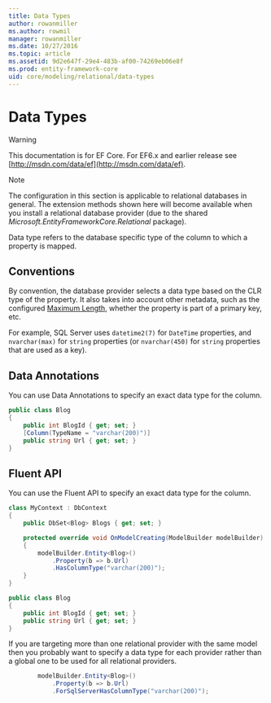 ```yaml
---
title: Data Types
author: rowanmiller
ms.author: rowmil
manager: rowanmiller
ms.date: 10/27/2016
ms.topic: article
ms.assetid: 9d2e647f-29e4-483b-af00-74269eb06e8f
ms.prod: entity-framework-core
uid: core/modeling/relational/data-types
---
```

# Data Types

> [!WARNING]
> This documentation is for EF Core. For EF6.x and earlier release see [http://msdn.com/data/ef](http://msdn.com/data/ef).

> [!NOTE]
> The configuration in this section is applicable to relational databases in general. The extension methods shown here will become available when you install a relational database provider (due to the shared *Microsoft.EntityFrameworkCore.Relational* package).

Data type refers to the database specific type of the column to which a property is mapped.

## Conventions

By convention, the database provider selects a data type based on the CLR type of the property. It also takes into account other metadata, such as the configured [Maximum Length](../max-length.md), whether the property is part of a primary key, etc.

For example, SQL Server uses `datetime2(7)` for `DateTime` properties, and `nvarchar(max)` for `string` properties (or `nvarchar(450)` for `string` properties that are used as a key).

## Data Annotations

You can use Data Annotations to specify an exact data type for the column.

<!-- [!code-csharp[Main](samples/relational/Modeling/DataAnnotations/Samples/Relational/DataType.cs?highlight=4)] -->
````csharp
public class Blog
{
    public int BlogId { get; set; }
    [Column(TypeName = "varchar(200)")]
    public string Url { get; set; }
}
````

## Fluent API

You can use the Fluent API to specify an exact data type for the column.

<!-- [!code-csharp[Main](samples/relational/Modeling/FluentAPI/Samples/Relational/DataType.cs?highlight=7,8,9)] -->
````csharp
class MyContext : DbContext
{
    public DbSet<Blog> Blogs { get; set; }

    protected override void OnModelCreating(ModelBuilder modelBuilder)
    {
        modelBuilder.Entity<Blog>()
            .Property(b => b.Url)
            .HasColumnType("varchar(200)");
    }
}

public class Blog
{
    public int BlogId { get; set; }
    public string Url { get; set; }
}
````

If you are targeting more than one relational provider with the same model then you probably want to specify a data type for each provider rather than a global one to be used for all relational providers.

<!-- [!code-csharp[Main](samples/relational/Modeling/FluentAPI/Samples/Relational/DataTypeForProvider.cs?highlight=3)] -->
````csharp
        modelBuilder.Entity<Blog>()
            .Property(b => b.Url)
            .ForSqlServerHasColumnType("varchar(200)");
````
